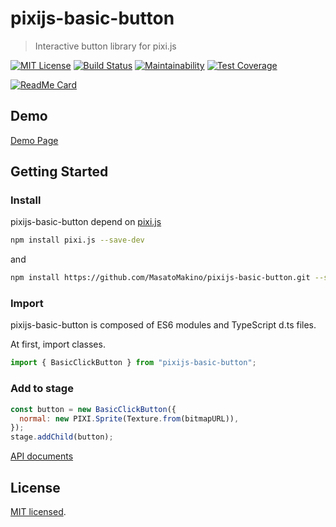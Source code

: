# pixijs-basic-button

> Interactive button library for pixi.js

[![MIT License](https://img.shields.io/badge/license-MIT-blue.svg?style=flat)](LICENSE)
[![Build Status](https://travis-ci.com/MasatoMakino/pixijs-basic-button.svg?branch=master)](https://travis-ci.com/MasatoMakino/pixijs-basic-button)
[![Maintainability](https://api.codeclimate.com/v1/badges/53987c65647c8bb04eba/maintainability)](https://codeclimate.com/github/MasatoMakino/pixijs-basic-button/maintainability)
[![Test Coverage](https://api.codeclimate.com/v1/badges/53987c65647c8bb04eba/test_coverage)](https://codeclimate.com/github/MasatoMakino/pixijs-basic-button/test_coverage)

[![ReadMe Card](https://github-readme-stats.vercel.app/api/pin/?username=MasatoMakino&repo=pixijs-basic-button&show_owner=true)](https://github.com/MasatoMakino/pixijs-basic-button)

## Demo

[Demo Page](https://masatomakino.github.io/pixijs-basic-button/demo/)

## Getting Started

### Install

pixijs-basic-button depend on [pixi.js](https://github.com/pixijs/pixi.js)

```bash
npm install pixi.js --save-dev
```

and

```bash
npm install https://github.com/MasatoMakino/pixijs-basic-button.git --save-dev
```

### Import

pixijs-basic-button is composed of ES6 modules and TypeScript d.ts files.

At first, import classes.

```js
import { BasicClickButton } from "pixijs-basic-button";
```

### Add to stage

```js
const button = new BasicClickButton({
  normal: new PIXI.Sprite(Texture.from(bitmapURL)),
});
stage.addChild(button);
```

[API documents](https://masatomakino.github.io/pixijs-basic-button/api/)

## License

[MIT licensed](LICENSE).
